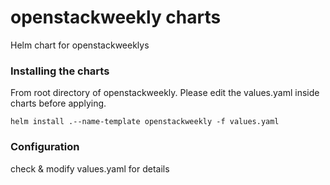 # openstackweekly charts
Helm chart for openstackweeklys

### Installing the charts
From root directory of openstackweekly. Please edit the values.yaml inside charts before applying.
```
helm install .--name-template openstackweekly -f values.yaml
```

### Configuration
check & modify values.yaml for details
